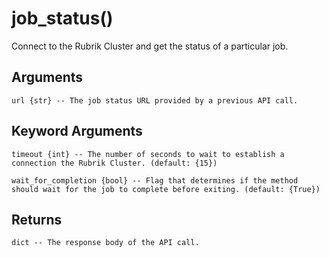 # job_status()

Connect to the Rubrik Cluster and get the status of a particular job.

## Arguments
```
url {str} -- The job status URL provided by a previous API call.

```
## Keyword Arguments
```
timeout {int} -- The number of seconds to wait to establish a connection the Rubrik Cluster. (default: {15})

wait_for_completion {bool} -- Flag that determines if the method should wait for the job to complete before exiting. (default: {True})

```
## Returns
```
dict -- The response body of the API call.



```